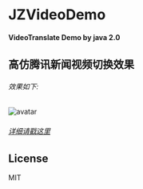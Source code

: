 # JZVideoDemo
#### VideoTranslate Demo by java 2.0
## 高仿腾讯新闻视频切换效果
###### 效果如下:
![avatar](https://github.com/zzh12138/VideoDemoJava/blob/master/m.gif)
###### [详细请戳这里](https://www.jianshu.com/p/4e21ecc90da6)
## License
MIT
